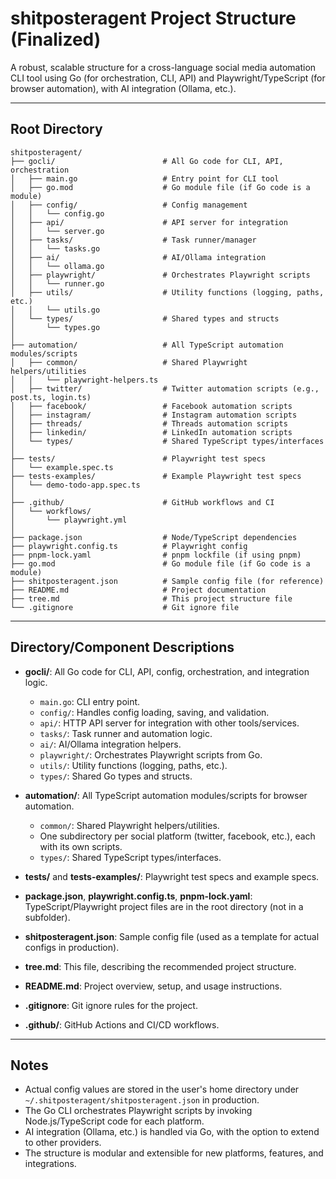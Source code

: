 # shitposteragent Project Structure (Finalized)

A robust, scalable structure for a cross-language social media automation CLI tool using Go (for orchestration, CLI, API) and Playwright/TypeScript (for browser automation), with AI integration (Ollama, etc.).

---

## Root Directory

```
shitposteragent/
├── gocli/                        # All Go code for CLI, API, orchestration
│   ├── main.go                   # Entry point for CLI tool
│   ├── go.mod                    # Go module file (if Go code is a module)
│   ├── config/                   # Config management
│   │   └── config.go
│   ├── api/                      # API server for integration
│   │   └── server.go
│   ├── tasks/                    # Task runner/manager
│   │   └── tasks.go
│   ├── ai/                       # AI/Ollama integration
│   │   └── ollama.go
│   ├── playwright/               # Orchestrates Playwright scripts
│   │   └── runner.go
│   ├── utils/                    # Utility functions (logging, paths, etc.)
│   │   └── utils.go
│   └── types/                    # Shared types and structs
│       └── types.go
│
├── automation/                   # All TypeScript automation modules/scripts
│   ├── common/                   # Shared Playwright helpers/utilities
│   │   └── playwright-helpers.ts
│   ├── twitter/                  # Twitter automation scripts (e.g., post.ts, login.ts)
│   ├── facebook/                 # Facebook automation scripts
│   ├── instagram/                # Instagram automation scripts
│   ├── threads/                  # Threads automation scripts
│   ├── linkedin/                 # LinkedIn automation scripts
│   └── types/                    # Shared TypeScript types/interfaces
│
├── tests/                        # Playwright test specs
│   └── example.spec.ts
├── tests-examples/               # Example Playwright test specs
│   └── demo-todo-app.spec.ts
│
├── .github/                      # GitHub workflows and CI
│   └── workflows/
│       └── playwright.yml
│
├── package.json                  # Node/TypeScript dependencies
├── playwright.config.ts          # Playwright config
├── pnpm-lock.yaml                # pnpm lockfile (if using pnpm)
├── go.mod                        # Go module file (if Go code is a module)
├── shitposteragent.json          # Sample config file (for reference)
├── README.md                     # Project documentation
├── tree.md                       # This project structure file
└── .gitignore                    # Git ignore file
```

---

## Directory/Component Descriptions

- **gocli/**: All Go code for CLI, API, config, orchestration, and integration logic.
  - `main.go`: CLI entry point.
  - `config/`: Handles config loading, saving, and validation.
  - `api/`: HTTP API server for integration with other tools/services.
  - `tasks/`: Task runner and automation logic.
  - `ai/`: AI/Ollama integration helpers.
  - `playwright/`: Orchestrates Playwright scripts from Go.
  - `utils/`: Utility functions (logging, paths, etc.).
  - `types/`: Shared Go types and structs.

- **automation/**: All TypeScript automation modules/scripts for browser automation.
  - `common/`: Shared Playwright helpers/utilities.
  - One subdirectory per social platform (twitter, facebook, etc.), each with its own scripts.
  - `types/`: Shared TypeScript types/interfaces.

- **tests/** and **tests-examples/**: Playwright test specs and example specs.

- **package.json**, **playwright.config.ts**, **pnpm-lock.yaml**: TypeScript/Playwright project files are in the root directory (not in a subfolder).

- **shitposteragent.json**: Sample config file (used as a template for actual configs in production).

- **tree.md**: This file, describing the recommended project structure.

- **README.md**: Project overview, setup, and usage instructions.

- **.gitignore**: Git ignore rules for the project.

- **.github/**: GitHub Actions and CI/CD workflows.

---

## Notes

- Actual config values are stored in the user's home directory under `~/.shitposteragent/shitposteragent.json` in production.
- The Go CLI orchestrates Playwright scripts by invoking Node.js/TypeScript code for each platform.
- AI integration (Ollama, etc.) is handled via Go, with the option to extend to other providers.
- The structure is modular and extensible for new platforms, features, and integrations.
